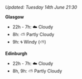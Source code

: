 *Updated: Tuesday 14th June 21:30*

**Glasgow**

* 22h - 7h: :cloud: Cloudy
* 8h: :partly_sunny: Partly Cloudy
* 9h: :cyclone: Windy (:partly_sunny:)

**Edinburgh**

* 22h - 7h: :cloud: Cloudy
* 8h, 9h: :partly_sunny: Partly Cloudy
